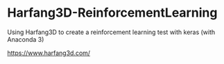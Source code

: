 # Harfang3D-ReinforcementLearning
Using Harfang3D to create a reinforcement learning test with keras (with Anaconda 3)

https://www.harfang3d.com/

